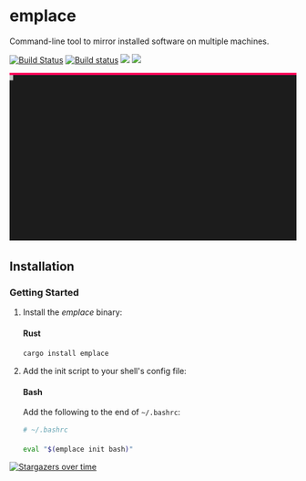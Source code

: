 # emplace
Command-line tool to mirror installed software on multiple machines.

[![Build Status](https://img.shields.io/endpoint.svg?url=https%3A%2F%2Factions-badge.atrox.dev%2Ftversteeg%2Femplace%2Fbadge&style=flat)](https://actions-badge.atrox.dev/tversteeg/emplace/goto)
[![Build status](https://ci.appveyor.com/api/projects/status/1aykje7hu7b88k8e?svg=true)](https://ci.appveyor.com/project/tversteeg/emplace)
[![](https://img.shields.io/crates/d/emplace.svg)](#downloads)
[![](https://img.shields.io/crates/v/emplace.svg)](https://crates.io/crates/emplace)

![Example](./docs/capture.svg)

## Installation

### Getting Started

1. Install the *emplace* binary:

   #### Rust
   
   ```sh
   cargo install emplace
   ```

2. Add the init script to your shell's config file:

   #### Bash
   
   Add the following to the end of `~/.bashrc`:
   
   ```sh
   # ~/.bashrc
   
   eval "$(emplace init bash)"
   ```

[![Stargazers over time](https://starchart.cc/tversteeg/emplace.svg)](https://starchart.cc/tversteeg/emplace)
